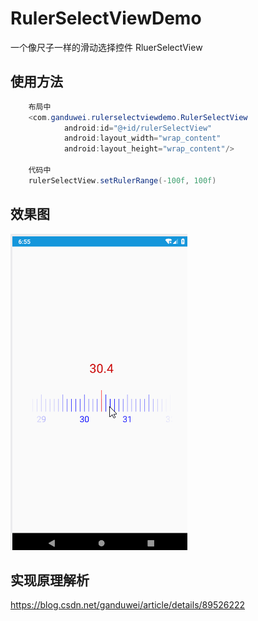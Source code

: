 # RulerSelectViewDemo
一个像尺子一样的滑动选择控件 RluerSelectView
## 使用方法
```java
    布局中
    <com.ganduwei.rulerselectviewdemo.RulerSelectView
            android:id="@+id/rulerSelectView"
            android:layout_width="wrap_content"
            android:layout_height="wrap_content"/>
            
    代码中
    rulerSelectView.setRulerRange(-100f, 100f)
```
## 效果图
![这里随便写文字](https://github.com/ganduwei/RulerSelectViewDemo/blob/master/ruler14154.gif)

## 实现原理解析
https://blog.csdn.net/ganduwei/article/details/89526222

